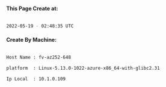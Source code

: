 
   
#### This Page Create at:

```bash

2022-05-19 - 02:48:35 UTC

```

#### Create By Machine:

```bash

Host Name : fv-az252-648

platform  : Linux-5.13.0-1022-azure-x86_64-with-glibc2.31

Ip Local  : 10.1.0.109

```

